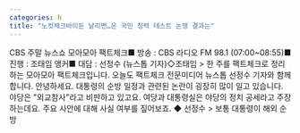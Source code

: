 ```yaml
---
categories: h
title: "노컷체크바이든 날리면…온 국민 청력 테스트 논쟁 결과는"
---
```

CBS 주말 뉴스쇼 모아모아 팩트체크■ 방송 : CBS 라디오 FM 98.1 (07:00~08:55)■ 진행 : 조태임 앵커■ 대담 : 선정수 (뉴스톱 기자)◇조태임 > 한 주를 팩트체크로 정리하는 모아모아 팩트체크입니다. 오늘도 팩트체크 전문미디어 뉴스톱 선정수 기자와 함께 합니다. 안녕하세요. 대통령의 순방 일정과 관련된 논란이 굉장히 많이 일고 있습니다. 야당은 "외교참사"라고 비판하고 있고요. 여당과 대통령실은 야당의 정치 공세라고 주장하는데요. 주요 사안에 대해 사실 여부를 짚어보죠. ◆ 선정수 > 보통 대통령이 해외 순방